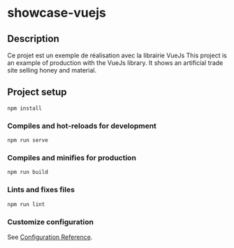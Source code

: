 # showcase-vuejs

## Description
Ce projet est un exemple de réalisation avec la librairie VueJs
This project is an example of production with the VueJs library. It shows an artificial trade site selling honey and material.

## Project setup
```
npm install
```

### Compiles and hot-reloads for development
```
npm run serve
```

### Compiles and minifies for production
```
npm run build
```

### Lints and fixes files
```
npm run lint
```

### Customize configuration
See [Configuration Reference](https://cli.vuejs.org/config/).
